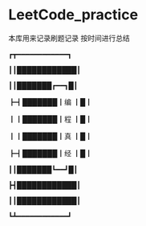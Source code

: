 # LeetCode_practice

本库用来记录刷题记录 按时间进行总结

┏┳━━━━━━━━━━━━┓

┃┃████████████┃

┃┃███████┏━━┓█┃

┣┫███████┃编 ┃█┃

┃┃███████┃程 ┃█┃

┃┃███████┃真 ┃█┃

┣┫███████┃经 ┃█┃

┃┃███████┗━━┛█┃

┣┫████████████┃

┃┃████████████┃ 

┗┻━━━━━━━━━━━━┛

